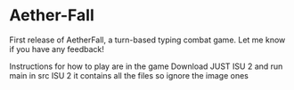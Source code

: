 # Aether-Fall
First release of AetherFall, a turn-based typing combat game. Let me know if you have any feedback!


Instructions for how to play are in the game
Download JUST ISU 2 and run main in src
ISU 2 it contains all the files so ignore the image ones
